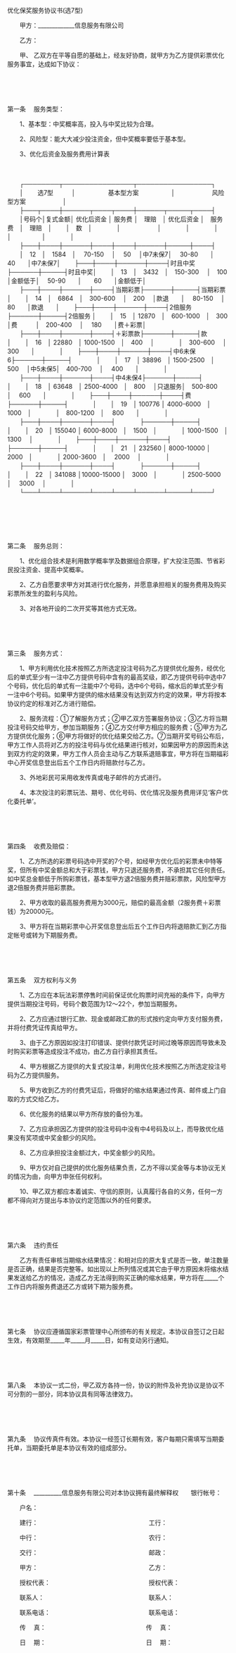 



优化保奖服务协议书(选7型)



 

　　甲方：_____________信息服务有限公司

　　乙方：　　

　　甲、 乙双方在平等自愿的基础上，经友好协商，就甲方为乙方提供彩票优化服务事宜，达成如下协议：

　　

　　

第一条
　服务类型：

　　1、基本型：中奖概率高，投入与中奖比较为合理。

　　2、风险型：能大大减少投注资金，但中奖概率要低于基本型。

　　3、优化后资金及服务费用计算表

　　


　　┌────────┬────────────────┬─────────────────┐
　　│　　 选7型　　　│　　　　　 基本型方案　　　　　 │　　　　　　风险型方案　　　　　　│
　　├───┬────┼──────┬────┬────┼──────┬─────┬────┤
　　│号码个│复式金额│ 优化后资金 │ 服务费 │　理赔　│ 优化后资金 │　服务费　│　理赔　│
　　│　数　│　　　　│　　　　　　│　　　　│　　　　│　　　　　　│　　　　　│　　　　│
　　├───┼────┼──────┼────┼────┼──────┼─────┼────┤
　　│　12　│　1584　│　 70-150　 │　 50　 │中7未保7│　 30-80　　│　　40　　│中7未保7│
　　├───┼────┼──────┼────┤时且中奖├──────┼─────┤时且中奖│
　　│　13　│　3432　│　150-300　 │　100　 │金额低于│　 50-90　　│　　60　　│金额低于│
　　├───┼────┼──────┼────┤当期彩票├──────┼─────┤当期彩票│
　　│　14　│　6864　│　300-600　 │　200　 │款退　　│　 80-150　 │　　80　　│款退　　│
　　├───┼────┼──────┼────┤2倍服务 ├──────┼─────┤2倍服务 │
　　│　15　│ 12870　│　600-1000　│　300　 │费　　　│　200-400　 │　 180　　│费＋彩票│
　　├───┼────┼──────┼────┤＋彩票款├──────┼─────┤款　　　│
　　│　16　│ 22880　│ 1000-1500　│　400　 │　　　　│　300-600　 │　 300　　│　　　　│
　　├───┼────┼──────┼────┤中6未保6├──────┼─────┤　　　　│
　　│　17　│ 38896　│ 1500-2500　│　500　 │中5未保5│　400-700　 │　 400　　│　　　　│
　　├───┼────┼──────┼────┤中4未保4├──────┼─────┤　　　　│
　　│　18　│ 63648　│ 2500-4000　│　800　 │只退服务│　500-800　 │　 600　　│　　　　│
　　├───┼────┼──────┼────┤费　　　├──────┼─────┤　　　　│
　　│　19　│ 100776 │ 4000-6000　│　1000　│　　　　│　800-1200　│　 800　　│　　　　│
　　├───┼────┼──────┼────┤　　　　├──────┼─────┤　　　　│
　　│　20　│ 155040 │ 6000-8000　│　1500　│　　　　│ 1000-1500　│　 1300　 │　　　　│
　　├───┼────┼──────┼────┤　　　　├──────┼─────┤　　　　│
　　│　21　│ 232560 │ 8000-10000 │　2000　│　　　　│ 2000-3600　│　 2000　 │　　　　│
　　├───┼────┼──────┼────┤　　　　├──────┼─────┤　　　　│
　　│　22　│ 341088 │10000-15000 │　3000　│　　　　│ 2500-5000　│　 3000　 │　　　　│
　　└───┴────┴──────┴────┴────┴──────┴─────┴────┘
　　


　　

　　

第二条
　服务总则：

　　1、优化组合技术是利用数学概率学及数据组合原理，扩大投注范围、节省彩民投注资金、提高中奖概率。

　　2、乙方自愿要求甲方对其进行优化服务，并愿意承担相关的服务费用及购买彩票所发生的盈利与风险。

　　3、对各地开设的二次开奖等其他方式无效。

　　

　　

第三条
　服务方式：

　　1、甲方利用优化技术按照乙方所选定投注号码为乙方提供优化服务，经优化后的单式至少有一注中乙方提供号码中含有的最高奖级，即乙方提供号码中选中7个号码，优化后的单式有一注能中7个号码，选中6个号码，缩水后的单式至少有一注中6个号码。如果甲方提供的缩水结果没有达到双方约定的效果，甲方将按本协议约定的标准对乙方进行赔偿。

　　2、服务流程：①了解服务方式；②甲乙双方签署服务协议；③乙方将当期投注号码交给甲方，参加当期服务；④乙方交付甲方相应的服务费；⑤甲方为乙方提供优化服务；⑥甲方将做好的优化结果交给乙方。⑦当期开奖号码公布后，甲方工作人员将对乙方的投注号码与优化结果进行核对，如果因甲方的原因而未达到双方约定的效果，甲方工作人员会主动与乙方联系退赔事宜，甲方将在当期福彩中心开奖信息登出后五个工作日内将赔款付与乙方。

　　3、外地彩民可采用收发传真或电子邮件的方式进行。

　　4、本次投注的彩票玩法、期号、优化号码、优化情况及服务费用详见‘客户优化委托单’。

　　

　　

第四条
　收费及赔偿：

　　1、乙方所选的彩票号码选中开奖的7个号，如经甲方优化后的彩票未中特等奖，但所有中奖金额总和大于彩票钱，甲方只退还服务费，不承担其它任何责任。如中奖总金额低于所购彩票钱，基本型甲方退2倍服务费并赔彩票款，风险型甲方退2倍服务费并赔彩票款。

　　2、甲方收取的最高服务费用为3000元，赔偿的最高金额（2服务费＋彩票钱）为20000元。

　　3、甲方将在当期彩票中心开奖信息登出后五个工作日内将退赔款汇到乙方指定帐号或转为下期服务费。

　　

　　

第五条
　双方权利与义务

　　1、乙方应在本玩法彩票停售时间前保证优化购票时间充裕的条件下，向甲方提供当期投注号码，号码个数范围为12～22个，参加当期服务。

　　2、乙方应通过银行汇款、现金或邮政汇款的形式按约定向甲方支付服务费，并将付费凭证传真给甲方。

　　3、由于乙方原因如投注打印错误、提供付款凭证时间过晚等原因而导致未及时购买彩票等造成投注不成功，由乙方自行承担其责任。

　　4、甲方根据乙方提供的大复式投注单，利用优化技术按照乙方所选定投注号码为乙方提供服务。

　　5、甲方收到乙方的付费凭证后，将做好的缩水结果通过传真、邮件或上门自取的方式交给乙方。

　　6、优化服务的结果以甲方所存放的备份为准。

　　7、乙方应承担因乙方提供的投注号码中没有中4号码及以上，而导致优化结果没有奖项或中奖金额少的风险。

　　8、乙方应承担投注金额过大，中奖金额少的风险。

　　9、甲方仅对自己提供的优化服务结果负责，乙方不得以奖金等与本协议无关的情况为由，向甲方申张任何权利。

　　10、甲乙双方都应本着诚实、守信的原则，认真履行各自的义务，任何一方都不得向对方提出与本协议约定范围以外的任何要求。

　　

　　

第六条
　违约责任

　　乙方有责任审核当期缩水结果情况：和相对应的原大复式是否一致，单注数量是否正确，结果是否完整等。如出现以上所列情况或其它由于甲方原因未将缩水结果发送给乙方的情况，造成乙方无法得到购买正确的缩水结果，甲方将在_____个工作日内将服务费退还乙方或转下期为服务费。

　　

　　

第七条
　协议应遵循国家彩票管理中心所颁布的有关规定。本协议自签订之日起生效，有效期至_____年_____月_____日，如有变动另行通知。

　　

　　

第八条
　本协议一式二份，甲乙双方各持一份，协议的附件及补充协议是协议不可分割的一部分，同本协议具有同等法律效力。

　　

　　

第九条
　协议传真件有效。本协议一经签订长期有效，客户每期只需填写当期委托单，当期委托单是本协议有效的组成部分。

　　

　　

第十条
　__________信息服务有限公司对本协议拥有最终解释权　　银行帐号：

　　户名：

　　建行：　　　　　　　　　　　　　　　　　　工行：

　　中行：　　　　　　　　　　　　　　　　　　农行：

　　交行：　　　　　　　　　　　　　　　　　　邮政：　　

　　甲方：　　　　　　　　　　　　　　　　　　乙方：　　　　　　　　　　　　　　　

　　授权代表：　　　　　　　　　　　　　　　　授权代表：　　　　　　　　　　　　　

　　联系人：　　　　　　　　　　　　　　　　　联系人：　　　　　　　　　　　　　　

　　联系电话：　　　　　　　　　　　　　　　　联系电话：　　　　　　　　　　　　　

　　传　 真：　　　　　　　　　　　　　　　　 传　 真：　　　　　　　　　　　　　 

　　日　 期：　　　　　　　　　　　　　　　　 日　 期：　　　　　　　　　　　　　

　　
